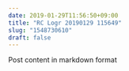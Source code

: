 ```yaml
---
date: 2019-01-29T11:56:50+09:00
title: "RC Logr 20190129 115649"
slug: "1548730610"
draft: false
---
```


Post content in markdown format
